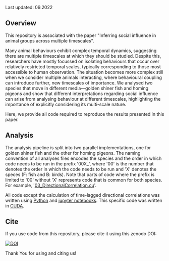 Last updated: 09.2022

Overview
--------

This repository is associated with the paper "Inferring social influence in animal groups across multiple timescales". 

Many animal behaviours exhibit complex temporal dynamics, suggesting there are multiple timescales at which they should be studied. Despite this, researchers have mostly focussed on isolating behaviours that occur over relatively restricted temporal scales, typically corresponding to those most accessible to human observation. The situation becomes more complex still when we consider multiple animals interacting, where behavioural coupling can introduce further, new timescales of importance. We analysed two species that move in different media—golden shiner fish and homing pigeons and show that different interpretations regarding social influence can arise from analysing behaviour at different timescales, highlighting the importance of explicitly considering its multi-scale nature.

Here, we provide all code required to reproduce the results presented in this paper.

Analysis
---------

The analysis pipeline is split into two parallel implementations, one for golden shiner fish and the other for homing pigeons. The naming convention of all analyses files encodes the species and the order in which code needs to be run in the prefix '00X_', where '00' is the number that denotes the order in which the code needs to be run and 'X' denotes the speces (F: fish and B: birds). Note that parts of code where the prefix is limited to '00' without 'X' represents code that is common for both species. For example, '[03_DirectionalCorrelation.cu](03_DirectionalCorrelation.cu)'. 

All code except the calculation of time-lagged directional correlations was written using [Python](https://www.python.org/) and [jupyter notebooks](https://jupyter.org/). This specific code was written in [CUDA](https://developer.nvidia.com/cuda-toolkit).

Cite
----

If you use code from this repository, please cite it using this zenodo DOI:

[![DOI](https://zenodo.org/badge/DOI/10.5281/zenodo.7113335.svg)](https://doi.org/10.5281/zenodo.7113335)

Thank You for using and citing us!
